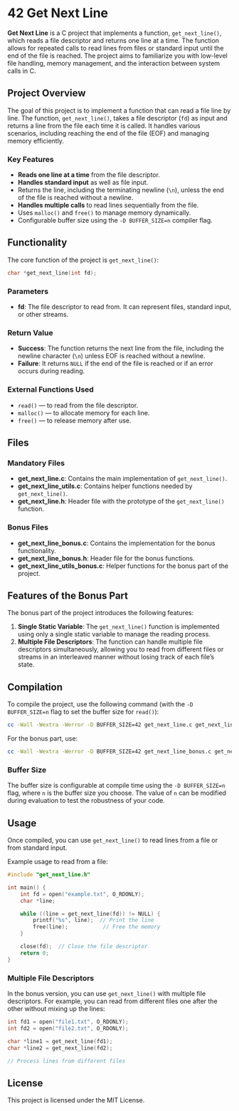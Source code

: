 # 42 Get Next Line

**Get Next Line** is a C project that implements a function, `get_next_line()`, which reads a file descriptor and returns one line at a time. The function allows for repeated calls to read lines from files or standard input until the end of the file is reached. The project aims to familiarize you with low-level file handling, memory management, and the interaction between system calls in C.

## Project Overview

The goal of this project is to implement a function that can read a file line by line. The function, `get_next_line()`, takes a file descriptor (`fd`) as input and returns a line from the file each time it is called. It handles various scenarios, including reaching the end of the file (EOF) and managing memory efficiently.

### Key Features
- **Reads one line at a time** from the file descriptor.
- **Handles standard input** as well as file input.
- Returns the line, including the terminating newline (`\n`), unless the end of the file is reached without a newline.
- **Handles multiple calls** to read lines sequentially from the file.
- Uses `malloc()` and `free()` to manage memory dynamically.
- Configurable buffer size using the `-D BUFFER_SIZE=n` compiler flag.

## Functionality

The core function of the project is `get_next_line()`:

```c
char *get_next_line(int fd);
```

### Parameters
- **fd**: The file descriptor to read from. It can represent files, standard input, or other streams.

### Return Value
- **Success**: The function returns the next line from the file, including the newline character (`\n`) unless EOF is reached without a newline.
- **Failure**: It returns `NULL` if the end of the file is reached or if an error occurs during reading.

### External Functions Used
- `read()` — to read from the file descriptor.
- `malloc()` — to allocate memory for each line.
- `free()` — to release memory after use.

## Files

### Mandatory Files
- **get_next_line.c**: Contains the main implementation of `get_next_line()`.
- **get_next_line_utils.c**: Contains helper functions needed by `get_next_line()`.
- **get_next_line.h**: Header file with the prototype of the `get_next_line()` function.

### Bonus Files
- **get_next_line_bonus.c**: Contains the implementation for the bonus functionality.
- **get_next_line_bonus.h**: Header file for the bonus functions.
- **get_next_line_utils_bonus.c**: Helper functions for the bonus part of the project.

## Features of the Bonus Part

The bonus part of the project introduces the following features:
1. **Single Static Variable**: The `get_next_line()` function is implemented using only a single static variable to manage the reading process.
2. **Multiple File Descriptors**: The function can handle multiple file descriptors simultaneously, allowing you to read from different files or streams in an interleaved manner without losing track of each file’s state.

## Compilation

To compile the project, use the following command (with the `-D BUFFER_SIZE=n` flag to set the buffer size for `read()`):

```bash
cc -Wall -Wextra -Werror -D BUFFER_SIZE=42 get_next_line.c get_next_line_utils.c
```

For the bonus part, use:

```bash
cc -Wall -Wextra -Werror -D BUFFER_SIZE=42 get_next_line_bonus.c get_next_line_utils_bonus.c
```

### Buffer Size
The buffer size is configurable at compile time using the `-D BUFFER_SIZE=n` flag, where `n` is the buffer size you choose. The value of `n` can be modified during evaluation to test the robustness of your code.

## Usage

Once compiled, you can use `get_next_line()` to read lines from a file or from standard input.

Example usage to read from a file:

```c
#include "get_next_line.h"

int main() {
    int fd = open("example.txt", O_RDONLY);
    char *line;

    while ((line = get_next_line(fd)) != NULL) {
        printf("%s", line);  // Print the line
        free(line);           // Free the memory
    }

    close(fd);  // Close the file descriptor
    return 0;
}
```

### Multiple File Descriptors
In the bonus version, you can use `get_next_line()` with multiple file descriptors. For example, you can read from different files one after the other without mixing up the lines:

```c
int fd1 = open("file1.txt", O_RDONLY);
int fd2 = open("file2.txt", O_RDONLY);

char *line1 = get_next_line(fd1);
char *line2 = get_next_line(fd2);

// Process lines from different files
```

## License

This project is licensed under the MIT License.


